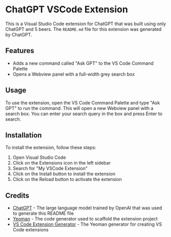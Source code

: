 # ChatGPT VSCode Extension

This is a Visual Studio Code extension for ChatGPT that was built using only ChatGPT and 5 beers.
The `README.md` file for this extension was generated by ChatGPT.

## Features

- Adds a new command called "Ask GPT" to the VS Code Command Palette
- Opens a Webview panel with a full-width grey search box

## Usage

To use the extension, open the VS Code Command Palette and type "Ask GPT" to run the command. This will open a new Webview panel with a search box. You can enter your search query in the box and press Enter to search.

## Installation

To install the extension, follow these steps:

1. Open Visual Studio Code
2. Click on the Extensions icon in the left sidebar
3. Search for "My VSCode Extension"
4. Click on the Install button to install the extension
5. Click on the Reload button to activate the extension

## Credits

- [ChatGPT](https://www.openai.com/products/chatgpt/) - The large language model trained by OpenAI that was used to generate this README file
- [Yeoman](https://yeoman.io/) - The code generator used to scaffold the extension project
- [VS Code Extension Generator](https://github.com/Microsoft/vscode-generator-code) - The Yeoman generator for creating VS Code extensions
